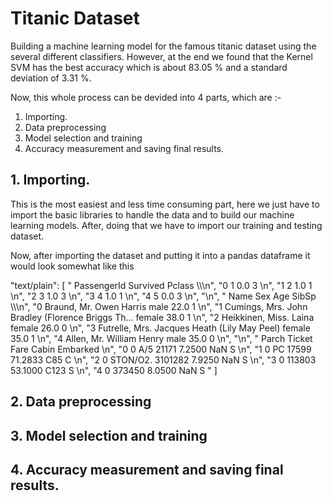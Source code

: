 # Titanic Dataset
Building a machine learning model for the famous titanic dataset using the several different classifiers. However, at the end we found that the Kernel SVM has the best accuracy which is about 83.05 % and a standard deviation of 3.31 %.

Now, this whole process can be devided into 4 parts, which are :-

1. Importing.
2. Data preprocessing
3. Model selection and training 
4. Accuracy measurement and saving final results.

## 1. Importing.

This is the most easiest and less time consuming part, here we just have to import the basic libraries to handle the data and to build our machine learning models. After, doing that we have to import our training and testing dataset. 

Now, after importing the dataset and putting it into a pandas dataframe it would look somewhat like this 

"text/plain": \[ " PassengerId Survived Pclass \\\\\\n", "0 1 0.0 3 \\n", "1 2 1.0 1 \\n", "2 3 1.0 3 \\n", "3 4 1.0 1 \\n", "4 5 0.0 3 \\n", "\\n", " Name Sex Age SibSp \\\\\\n", "0 Braund, Mr. Owen Harris male 22.0 1 \\n", "1 Cumings, Mrs. John Bradley (Florence Briggs Th... female 38.0 1 \\n", "2 Heikkinen, Miss. Laina female 26.0 0 \\n", "3 Futrelle, Mrs. Jacques Heath (Lily May Peel) female 35.0 1 \\n", "4 Allen, Mr. William Henry male 35.0 0 \\n", "\\n", " Parch Ticket Fare Cabin Embarked \\n", "0 0 A/5 21171 7.2500 NaN S \\n", "1 0 PC 17599 71.2833 C85 C \\n", "2 0 STON/O2. 3101282 7.9250 NaN S \\n", "3 0 113803 53.1000 C123 S \\n", "4 0 373450 8.0500 NaN S " \]

## 2. Data preprocessing

## 3. Model selection and training 

## 4. Accuracy measurement and saving final results.
